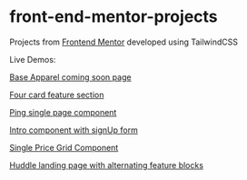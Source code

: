 # front-end-mentor-projects

Projects from [Frontend Mentor](https://www.frontendmentor.io/) developed using TailwindCSS

Live Demos:

[Base Apparel coming soon page](https://admiring-allen-50fee2.netlify.com/)

[Four card feature section](https://modest-hermann-411db4.netlify.com/)

[Ping single page component](https://hungry-aryabhata-bf5cbd.netlify.com/)

[Intro component with signUp form](https://stoic-saha-22cecb.netlify.com/)

[Single Price Grid Component](https://quizzical-bell-9388ab.netlify.com/)

[Huddle landing page with alternating feature blocks](https://cranky-shockley-1df336.netlify.com/)

